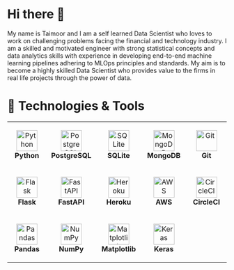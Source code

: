 # Hi there 👋
My name is Taimoor and I am a self learned Data Scientist who loves to work on challenging problems facing the financial and technology industry. I am a skilled and motivated engineer with strong statistical concepts and data analytics skills with experience in developing end-to-end machine learning pipelines adhering to MLOps principles and standards. My aim is to become a highly skilled Data Scientist who provides value to the firms in real life projects through the power of data.

# 🔧 Technologies & Tools

<table>
  
  <tr>
    <td align="center" height="108" width="108">
      <img
        src="https://upload.wikimedia.org/wikipedia/commons/1/1f/Python_logo_01.svg"
        width="48"
        height="48"
        alt="Python"
      />
      <br /><strong>Python</strong>
    </td>
    <td align="center" height="108" width="108">
      <img
        src="https://cdn.jsdelivr.net/gh/devicons/devicon/icons/postgresql/postgresql-original.svg"
        width="48"
        height="48"
        alt="PostgreSQL"
      />
      <br /><strong>PostgreSQL</strong>
    </td>
    <td align="center" height="108" width="108">
      <img
        src="https://upload.wikimedia.org/wikipedia/commons/9/97/Sqlite-square-icon.svg"
        width="48"
        height="48"
        alt="SQLite"
      />
      <br /><strong>SQLite</strong>
    </td>
    <td align="center" height="108" width="108">
      <img
        src="https://cdn.jsdelivr.net/gh/devicons/devicon/icons/mongodb/mongodb-original.svg"
        width="48"
        height="48"
        alt="MongoDB"
      />
      <br /><strong>MongoDB</strong>
    </td>
    <td align="center" height="108" width="108">
      <img
        src="https://cdn.jsdelivr.net/gh/devicons/devicon/icons/git/git-original.svg"
        width="48"
        height="48"
        alt="Git"
      />
      <br /><strong>Git</strong>
    </td>
  </tr>
      <td align="center" height="108" width="108">
      <img
        src="https://iconape.com/wp-content/files/xn/17716/png/cib-flask.png"
        width="48"
        height="48"
        alt="Flask"
      />
      <br /><strong>Flask</strong>
    </td>
      </td>
      <td align="center" height="108" width="108">
      <img
        src="https://upload.wikimedia.org/wikiversity/en/8/8c/FastAPI_logo.png"
        width="48"
        height="48"
        alt="FastAPI"
      />
      <br /><strong>FastAPI</strong>
    </td>
        </td>
          <td align="center" height="108" width="108">
      <img
        src="https://www.svgrepo.com/show/331424/heroku.svg"
        width="48"
        height="48"
        alt="Heroku"
      />
      <br /><strong>Heroku</strong>
    </td>
        </td>
          <td align="center" height="108" width="108">
      <img
        src="https://www.svgrepo.com/show/394021/aws.svg"
        width="48"
        height="48"
        alt="AWS"
      />
      <br /><strong>AWS</strong>
    </td>
        </td>
          <td align="center" height="108" width="108">
      <img
        src="https://upload.wikimedia.org/wikipedia/commons/thumb/8/82/Circleci-icon-logo.svg/208px-Circleci-icon-logo.svg.png?20170627173844"
        width="48"
        height="48"
        alt="CircleCI"
      />
      <br /><strong>CircleCI</strong>
    </td>
    </tr>
      </td>
      <td align="center" height="108" width="108">
      <img
        src="https://encrypted-tbn0.gstatic.com/images?q=tbn:ANd9GcRfIJW0am-69cIvO9F74vzJgMyafemcDkf9bSVN3KN06sNH3k4DUhu5EJQ&s=10"
        width="48"
        height="48"
        alt="Pandas"
      />
      <br /><strong>Pandas</strong>
    </td>
      </td>
      <td align="center" height="108" width="108">
      <img
        src="https://user-images.githubusercontent.com/67586773/105040771-43887300-5a88-11eb-9f01-bee100b9ef22.png"
        width="48"
        height="48"
        alt="NumPy"
      />
      <br /><strong>NumPy</strong>
    </td>
          </td>
      <td align="center" height="108" width="108">
      <img
        src="https://upload.wikimedia.org/wikipedia/commons/thumb/0/01/Created_with_Matplotlib-logo.svg/2048px-Created_with_Matplotlib-logo.svg.png"
        width="48"
        height="48"
        alt="Matplotlib"
      />
      <br /><strong>Matplotlib</strong>
    </td>
      </td>
      <td align="center" height="108" width="108">
      <img
        src="https://encrypted-tbn0.gstatic.com/images?q=tbn:ANd9GcSyXmDBFvgLngH2mCexw6wwCTQV1xRHIQMQtMG1t2h0_WndWNTbAirYgw42&s=10"
        width="48"
        height="48"
        alt="Keras"
      />
      <br /><strong>Keras</strong>
    </td>
  
</table>
